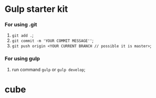# Gulp starter kit

### For using .git

1. ``` git add . ```;
2. ```git commit -m 'YOUR COMMIT MESSAGE''```;
3. ```git push origin <YOUR CURRENT BRANCH // possible it is master>```;

### For using gulp

1. run command ```gulp``` or ```gulp develop```;



# cube
